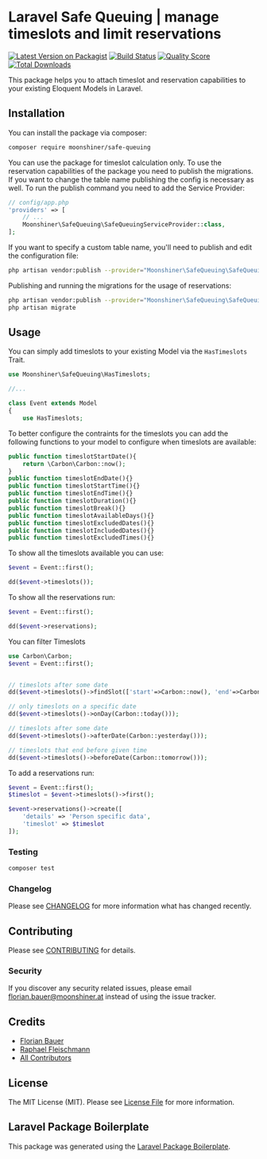 # Laravel Safe Queuing | manage timeslots and limit reservations

[![Latest Version on Packagist](https://img.shields.io/packagist/v/moonshiner/safe-queuing.svg?style=flat-square)](https://packagist.org/packages/moonshiner/safe-queuing)
[![Build Status](https://img.shields.io/travis/moonshiner/safe-queuing/master.svg?style=flat-square)](https://travis-ci.org/moonshiner/safe-queuing)
[![Quality Score](https://img.shields.io/scrutinizer/g/moonshiner/safe-queuing.svg?style=flat-square)](https://scrutinizer-ci.com/g/moonshiner/safe-queuing)
[![Total Downloads](https://img.shields.io/packagist/dt/moonshiner/safe-queuing.svg?style=flat-square)](https://packagist.org/packages/moonshiner/safe-queuing)

This package helps you to attach timeslot and reservation capabilities to your existing Eloquent Models in Laravel.

## Installation

You can install the package via composer:

```bash
composer require moonshiner/safe-queuing
```

You can use the package for timeslot calculation only. To use the reservation capabilities of the package you need to publish the migrations. If you want to change the table name publishing the config is necessary as well. To run the publish command you need to add the Service Provider:

```php
// config/app.php
'providers' => [
    // ...
    Moonshiner\SafeQueuing\SafeQueuingServiceProvider::class,
];
```

If you want to specify a custom table name, you'll need to publish and edit
the configuration file:

```bash
php artisan vendor:publish --provider="Moonshiner\SafeQueuing\SafeQueuingServiceProvider" --tag="config"
```

Publishing and running the migrations for the usage of reservations:

```bash
php artisan vendor:publish --provider="Moonshiner\SafeQueuing\SafeQueuingServiceProvider" --tag="migrations"
php artisan migrate
```

## Usage

You can simply add timeslots to your existing Model via the `HasTimeslots` Trait.

```php
use Moonshiner\SafeQueuing\HasTimeslots;

//...

class Event extends Model
{
    use HasTimeslots;
```

To better configure the contraints for the timeslots you can add the following functions to your model to configure when timeslots are available:

```php
public function timeslotStartDate(){
    return \Carbon\Carbon::now();
}
public function timeslotEndDate(){}
public function timeslotStartTime(){}
public function timeslotEndTime(){}
public function timeslotDuration(){}
public function timeslotBreak(){}
public function timeslotAvailableDays(){}
public function timeslotExcludedDates(){}
public function timeslotIncludedDates(){}
public function timeslotExcludedTimes(){}
```

To show all the timeslots available you can use:

```php
$event = Event::first();

dd($event->timeslots());

```

To show all the reservations run:

```php
$event = Event::first();

dd($event->reservations);
```

You can filter Timeslots

```php
use Carbon\Carbon;
$event = Event::first();


// timeslots after some date
dd($event->timeslots()->findSlot(['start'=>Carbon::now(), 'end'=>Carbon::now()->addMinutes('30')]));

// only timeslots on a specific date
dd($event->timeslots()->onDay(Carbon::today()));

// timeslots after some date
dd($event->timeslots()->afterDate(Carbon::yesterday()));

// timeslots that end before given time
dd($event->timeslots()->beforeDate(Carbon::tomorrow()));
```

To add a reservations run:

```php
$event = Event::first();
$timeslot = $event->timeslots()->first();

$event->reservations()->create([
    'details' => 'Person specific data',
    'timeslot' => $timeslot
]);
```

### Testing

```bash
composer test
```

### Changelog

Please see [CHANGELOG](CHANGELOG.md) for more information what has changed recently.

## Contributing

Please see [CONTRIBUTING](CONTRIBUTING.md) for details.

### Security

If you discover any security related issues, please email florian.bauer@moonshiner.at instead of using the issue tracker.

## Credits

-   [Florian Bauer](https://github.com/moonshiner)
-   [Raphael Fleischmann](https://github.com/moonshiner)
-   [All Contributors](../../contributors)

## License

The MIT License (MIT). Please see [License File](LICENSE.md) for more information.

## Laravel Package Boilerplate

This package was generated using the [Laravel Package Boilerplate](https://laravelpackageboilerplate.com).
